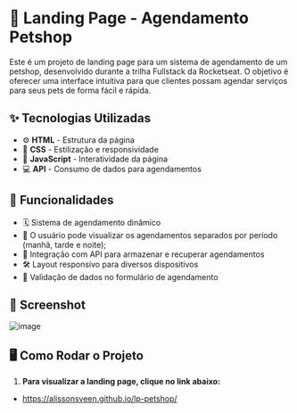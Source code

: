 # 🐾 Landing Page - Agendamento Petshop

Este é um projeto de landing page para um sistema de agendamento de um petshop, desenvolvido durante a trilha Fullstack da Rocketseat. O objetivo é oferecer uma interface intuitiva para que clientes possam agendar serviços para seus pets de forma fácil e rápida.

## ✨ Tecnologias Utilizadas

- ⚙️ **HTML** - Estrutura da página
- 🎨 **CSS** - Estilização e responsividade
- 🔬 **JavaScript** - Interatividade da página
- 💻 **API** - Consumo de dados para agendamentos

## 📝 Funcionalidades

- 🗓 Sistema de agendamento dinâmico
- 📅 O usuário pode visualizar os agendamentos separados por período (manhã, tarde e noite);
- 💼 Integração com API para armazenar e recuperar agendamentos
- 🛠️ Layout responsivo para diversos dispositivos
- 🔐 Validação de dados no formulário de agendamento

## 📸 Screenshot
![image](https://github.com/user-attachments/assets/92343b55-53ef-4c29-917d-1aa15d5c7cb2)


## 🖥️ Como Rodar o Projeto 
1. **Para visualizar a landing page, clique no link abaixo:**
 - https://alissonsveen.github.io/lp-petshop/



